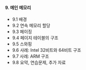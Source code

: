 #### 9. 메인 메모리

- 9.1 배경
- 9.2 연속 메모리 할당
- 9.3 페이징
- 9.4 페이지 테이블의 구조
- 9.5 스와핑
- 9.6 사례: Intel 32비트와 64비트 구조
- 9.7 사례: ARM 구조
- 9.8 요약, 연습문제, 추가 자료
